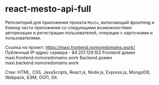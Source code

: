 # react-mesto-api-full
Репозиторий для приложения проекта `Mesto`, включающий фронтенд и бэкенд части приложения со следующими возможностями: авторизации и регистрации пользователей, операции с карточками и пользователями. 

Ссылка на проект: https://maxi.frontend.nomoredomains.work/  
Публичный IP-адрес сервера - 84.201.129.102
Frontend домен maxi.frontend.nomoredomains.work
Backend домен maxi.backend.nomoredomains.work

Стек: HTML, CSS, JavaScripts, React.js, Node.js, Express.js, MongoDB, Webpack, БЭМ, ООП, Git.

